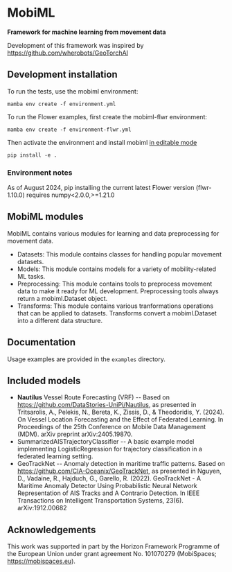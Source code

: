 # MobiML

**Framework for machine learning from movement data**

Development of this framework was inspired by https://github.com/wherobots/GeoTorchAI


## Development installation 

To run the tests, use the mobiml environment:

```
mamba env create -f environment.yml
```

To run the Flower examples, first create the mobiml-flwr environment:

```
mamba env create -f environment-flwr.yml
```

Then activate the environment and install mobiml [in editable mode](https://pip-python3.readthedocs.io/en/latest/reference/pip_install.html#editable-installs)

```shell
pip install -e .
```


### Environment notes

As of August 2024, pip installing the current latest Flower version (flwr-1.10.0) requires numpy<2.0.0,>=1.21.0


## MobiML modules

MobiML contains various modules for learning and data preprocessing for movement data. 

* Datasets: This module contains classes for handling popular movement datasets.
* Models: This module contains models for a variety of mobility-related ML tasks.
* Preprocessing: This module contains tools to preprocess movement data to make it ready for ML development. Preprocessing tools always return a mobiml.Dataset object. 
* Transforms: This module contains various tranformations operations that can be applied to datasets. Transforms convert a mobiml.Dataset into a different data structure. 


## Documentation

Usage examples are provided in the `examples` directory. 


## Included models

* **Nautilus** Vessel Route Forecasting (VRF) -- Based on https://github.com/DataStories-UniPi/Nautilus, as presented in Tritsarolis, A., Pelekis, N., Bereta, K., Zissis, D., & Theodoridis, Y. (2024). On Vessel Location Forecasting and the Effect of Federated Learning. In Proceedings of the 25th Conference on Mobile Data Management (MDM). arXiv preprint arXiv:2405.19870.
* SummarizedAISTrajectoryClassifier -- A basic example model implementing LogisticRegression for trajectory classification in a federated learning setting.
* GeoTrackNet -- Anomaly detection in maritime traffic patterns. Based on https://github.com/CIA-Oceanix/GeoTrackNet, as presented in Nguyen, D., Vadaine, R., Hajduch, G., Garello, R. (2022). GeoTrackNet - A Maritime Anomaly Detector Using Probabilistic Neural Network Representation of AIS Tracks and A Contrario Detection. In IEEE Transactions on Intelligent Transportation Systems, 23(6). arXiv:1912.00682

## Acknowledgements

This work was supported in part by the Horizon Framework Programme of the European Union under grant agreement No. 101070279 (MobiSpaces; https://mobispaces.eu). 
